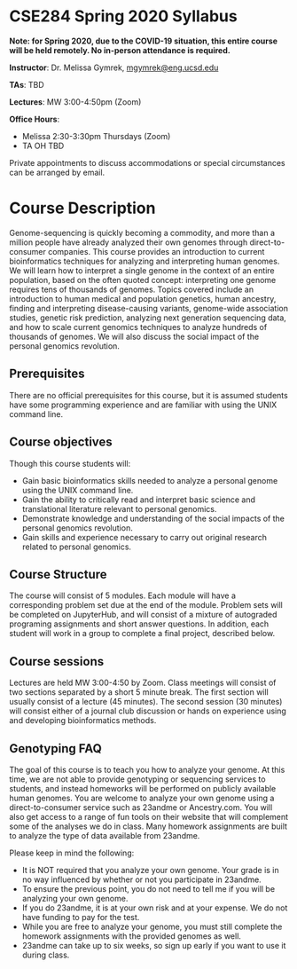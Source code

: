# CSE284 Spring 2020 Syllabus

**Note: for Spring 2020, due to the COVID-19 situation, this entire course will be held remotely. No in-person attendance is required.**

**Instructor**: Dr. Melissa Gymrek, mgymrek@eng.ucsd.edu

**TAs**: TBD

**Lectures**: MW 3:00-4:50pm (Zoom)

**Office Hours**:
* Melissa 2:30-3:30pm Thursdays (Zoom)
* TA OH TBD

Private appointments to discuss accommodations or special circumstances can be arranged by email.

# Course Description

Genome-sequencing is quickly becoming a commodity, and more than a million people have already analyzed
their own genomes through direct-to-consumer companies. This course provides an introduction to current
bioinformatics techniques for analyzing and interpreting human genomes. We will learn how to interpret a single
genome in the context of an entire population, based on the often quoted concept: interpreting one genome
requires tens of thousands of genomes. Topics covered include an introduction to human medical and population
genetics, human ancestry, finding and interpreting disease-causing variants, genome-wide association studies,
genetic risk prediction, analyzing next generation sequencing data, and how to scale current genomics techniques
to analyze hundreds of thousands of genomes. We will also discuss the social impact of the personal genomics
revolution.

## Prerequisites
There are no official prerequisites for this course, but it is assumed students have some programming experience
and are familiar with using the UNIX command line.

## Course objectives
Though this course students will:
* Gain basic bioinformatics skills needed to analyze a personal genome using the UNIX command line.
* Gain the ability to critically read and interpret basic science and translational literature relevant to personal
genomics.
* Demonstrate knowledge and understanding of the social impacts of the personal genomics revolution.
* Gain skills and experience necessary to carry out original research related to personal genomics.

## Course Structure

The course will consist of 5 modules. Each module will have a corresponding problem
set due at the end of the module. Problem sets will be completed on JupyterHub, and will consist of a mixture of autograded programing assignments and short answer questions.
In addition, each student will work in a group to complete a final project, described below.

## Course sessions
Lectures are held MW 3:00-4:50 by Zoom. Class meetings will consist of two sections separated by a short 5 minute break. The first section will usually
consist of a lecture (45 minutes). The second session (30 minutes) will consist either of a journal club discussion
or hands on experience using and developing bioinformatics methods. 

## Genotyping FAQ
The goal of this course is to teach you how to analyze your genome. At this time, we are not able to provide
genotyping or sequencing services to students, and instead homeworks will be performed on publicly available
human genomes. You are welcome to analyze your own genome using a direct-to-consumer service such as
23andme or Ancestry.com. You will also get access to a range of fun tools on their website that will complement some of the analyses we do in
class. Many homework assignments are built to analyze the type of data available from 23andme.

Please keep in mind the following:
* It is NOT required that you analyze your own genome. Your grade is in no way influenced by whether or
not you participate in 23andme.
* To ensure the previous point, you do not need to tell me if you will be analyzing your own genome.
* If you do 23andme, it is at your own risk and at your expense. We do not have funding to pay for the
test.
* While you are free to analyze your genome, you must still complete the homework assignments with the
provided genomes as well.
* 23andme can take up to six weeks, so sign up early if you want to use it during class.
